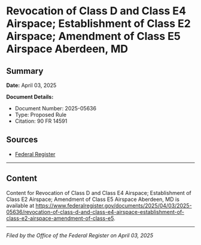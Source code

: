 # Revocation of Class D and Class E4 Airspace; Establishment of Class E2 Airspace; Amendment of Class E5 Airspace Aberdeen, MD

## Summary

**Date:** April 03, 2025

**Document Details:**
- Document Number: 2025-05636
- Type: Proposed Rule
- Citation: 90 FR 14591

## Sources
- [Federal Register](https://www.federalregister.gov/documents/2025/04/03/2025-05636/revocation-of-class-d-and-class-e4-airspace-establishment-of-class-e2-airspace-amendment-of-class-e5)

---

## Content

Content for Revocation of Class D and Class E4 Airspace; Establishment of Class E2 Airspace; Amendment of Class E5 Airspace Aberdeen, MD is available at https://www.federalregister.gov/documents/2025/04/03/2025-05636/revocation-of-class-d-and-class-e4-airspace-establishment-of-class-e2-airspace-amendment-of-class-e5.

---

*Filed by the Office of the Federal Register on April 03, 2025*
